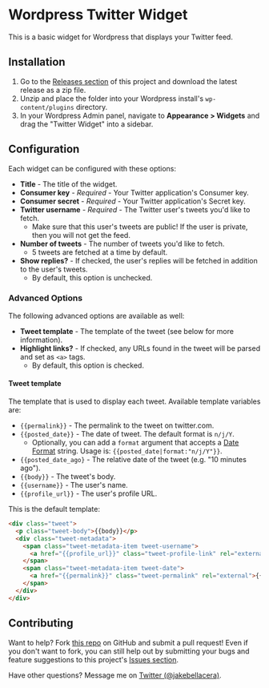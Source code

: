 # Wordpress Twitter Widget

This is a basic widget for Wordpress that displays your Twitter feed.

## Installation

1. Go to the [Releases section][repo-releases] of this project and download the latest release as a zip file.
2. Unzip and place the folder into your Wordpress install's `wp-content/plugins` directory.
3. In your Wordpress Admin panel, navigate to **Appearance > Widgets** and drag the "Twitter Widget" into a sidebar.

## Configuration

Each widget can be configured with these options:

* **Title** - The title of the widget.
* **Consumer key** - _Required_ - Your Twitter application's Consumer key.
* **Consumer secret** - _Required_ - Your Twitter application's Secret key.
* **Twitter username** - _Required_ - The Twitter user's tweets you'd like to fetch.
    * Make sure that this user's tweets are public! If the user is private, then you will not get the feed.
* **Number of tweets** - The number of tweets you'd like to fetch.
    * 5 tweets are fetched at a time by default.
* **Show replies?** - If checked, the user's replies will be fetched in addition to the user's tweets.
    * By default, this option is unchecked.

### Advanced Options

The following advanced options are available as well:

* **Tweet template** - The template of the tweet (see below for more information).
* **Highlight links?** - If checked, any URLs found in the tweet will be parsed and set as `<a>` tags.
   * By default, this option is checked.

#### Tweet template

The template that is used to display each tweet. Available template variables are:

* `{{permalink}}` - The permalink to the tweet on twitter.com.
* `{{posted_date}}` - The date of tweet. The default format is `n/j/Y`.
    * Optionally, you can add a `format` argument that accepts a [Date Format][php-doc-date-format] string. Usage is: `{{posted_date|format:"n/j/Y"}}`.
* `{{posted_date_ago}` - The relative date of the tweet (e.g. "10 minutes ago").
* `{{body}}` - The tweet's body.
* `{{username}}` - The user's name.
* `{{profile_url}}` - The user's profile URL.

This is the default template:

```html
<div class="tweet">
  <p class="tweet-body">{{body}}</p>
  <div class="tweet-metadata">
    <span class="tweet-metadata-item tweet-username">
      <a href="{{profile_url}}" class="tweet-profile-link" rel="external">{{username}}</a>
    </span>
    <span class="tweet-metadata-item tweet-date">
      <a href="{{permalink}}" class="tweet-permalink" rel="external">{{posted_date_ago}}</a>
    </span>
  </div>
</div>
```

## Contributing

Want to help? Fork [this repo][repo-url] on GitHub and submit a pull request! Even if you don't want to fork, you can still help out by submitting your bugs and feature suggestions to this project's [Issues section][repo-issues].

Have other questions? Message me on [Twitter (@jakebellacera)][twitter-url].

[repo-url]: https://github.com/jakebellacera/wordpress-twitter-widget
[repo-releases]: https://github.com/jakebellacera/wordpress-twitter-widget/releases
[repo-issues]: https://github.com/jakebellacera/wordpress-twitter-widget/issues
[twitter-url]: https://twitter.com/jakebellacera
[php-doc-date-format]: http://php.net/manual/en/function.date.php
